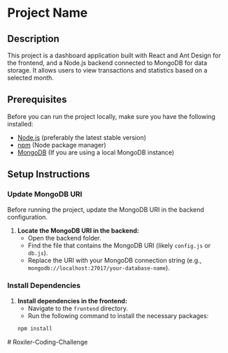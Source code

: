 # Project Name

## Description

This project is a dashboard application built with React and Ant Design for the frontend, and a Node.js backend connected to MongoDB for data storage. It allows users to view transactions and statistics based on a selected month.

## Prerequisites

Before you can run the project locally, make sure you have the following installed:

- [Node.js](https://nodejs.org/) (preferably the latest stable version)
- [npm](https://www.npmjs.com/) (Node package manager)
- [MongoDB](https://www.mongodb.com/) (If you are using a local MongoDB instance)

## Setup Instructions

### Update MongoDB URI

Before running the project, update the MongoDB URI in the backend configuration.

1. **Locate the MongoDB URI in the backend:**
   - Open the backend folder.
   - Find the file that contains the MongoDB URI (likely `config.js` or `db.js`).
   - Replace the URI with your MongoDB connection string (e.g., `mongodb://localhost:27017/your-database-name`).

### Install Dependencies

1. **Install dependencies in the frontend:**
   - Navigate to the `frontend` directory.
   - Run the following command to install the necessary packages:
   ```bash
   npm install
#   R o x i l e r - C o d i n g - C h a l l e n g e  
 